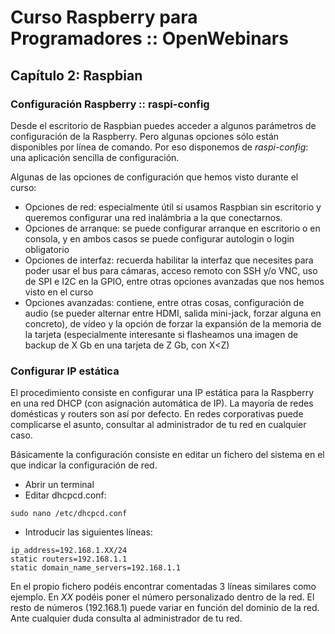 # Curso Raspberry para Programadores :: OpenWebinars
## Capítulo 2: Raspbian

### Configuración Raspberry :: raspi-config

Desde el escritorio de Raspbian puedes acceder a algunos parámetros de configuración de la Raspberry. Pero algunas opciones sólo están disponibles por línea de comando. Por eso disponemos de *raspi-config*: una aplicación sencilla de configuración.

Algunas de las opciones de configuración que hemos visto durante el curso:

- Opciones de red: especialmente útil si usamos Raspbian sin escritorio y queremos configurar una red inalámbria a la que conectarnos.
- Opciones de arranque: se puede configurar arranque en escritorio o en consola, y en ambos casos se puede configurar autologin o login obligatorio
- Opciones de interfaz: recuerda habilitar la interfaz que necesites para poder usar el bus para cámaras, acceso remoto con SSH y/o VNC, uso de SPI e I2C en la GPIO, entre otras opciones avanzadas que nos hemos visto en el curso
- Opciones avanzadas: contiene, entre otras cosas, configuración de audio (se pueder alternar entre HDMI, salida mini-jack, forzar alguna en concreto), de vídeo y la opción de forzar la expansión de la memoria de la tarjeta (especialmente interesante si flasheamos una imagen de backup de X Gb en una tarjeta de Z Gb, con X<Z)

### Configurar IP estática

El procedimiento consiste en configurar una IP estática para la Raspberry en una red DHCP (con asignación automática de IP). La mayoría de redes domésticas y routers son así por defecto. En redes corporativas puede complicarse el asunto, consultar al administrador de tu red en cualquier caso.

Básicamente la configuración consiste en editar un fichero del sistema en el que indicar la configuración de red. 

- Abrir un terminal
- Editar dhcpcd.conf:
```
sudo nano /etc/dhcpcd.conf
```
- Introducir las siguientes líneas:
```
ip_address=192.168.1.XX/24
static routers=192.168.1.1
static domain_name_servers=192.168.1.1
```

En el propio fichero podéis encontrar comentadas 3 líneas similares como ejemplo.
En *XX* podéis poner el número personalizado dentro de la red. El resto de números (192.168.1) puede variar en función del dominio de la red. Ante cualquier duda consulta al administrador de tu red.
